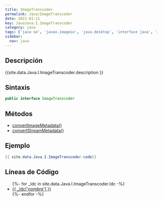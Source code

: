 ```yaml
---
title: ImageTranscoder
permalink: Java/ImageTranscoder
date: 2021-01-11
key: JavaJava.I.ImageTranscoder
category: java
tags: ['java se', 'javax.imageio', 'java.desktop', 'interface java', 'Java 1.0']
sidebar: 
  nav: java
---
```


## Descripción
{{site.data.Java.I.ImageTranscoder.description }}

## Sintaxis
~~~java
public interface ImageTranscoder
~~~

## Métodos
* [convertImageMetadata()](/Java/ImageTranscoder/convertImageMetadata)
* [convertStreamMetadata()](/Java/ImageTranscoder/convertStreamMetadata)

## Ejemplo
~~~java
{{ site.data.Java.I.ImageTranscoder.code}}
~~~

## Líneas de Código
<ul>
{%- for _ldc in site.data.Java.I.ImageTranscoder.ldc -%}
   <li>
       <a href="{{_ldc['url'] }}">{{ _ldc['nombre'] }}</a>
   </li>
{%- endfor -%}
</ul>
